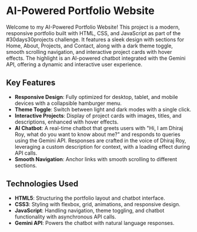 # AI-Powered Portfolio Website

Welcome to my AI-Powered Portfolio Website! This project is a modern, responsive portfolio built with HTML, CSS, and JavaScript as part of the #30days30projects challenge. It features a sleek design with sections for Home, About, Projects, and Contact, along with a dark theme toggle, smooth scrolling navigation, and interactive project cards with hover effects. The highlight is an AI-powered chatbot integrated with the Gemini API, offering a dynamic and interactive user experience.

## Key Features
- **Responsive Design**: Fully optimized for desktop, tablet, and mobile devices with a collapsible hamburger menu.
- **Theme Toggle**: Switch between light and dark modes with a single click.
- **Interactive Projects**: Display of project cards with images, titles, and descriptions, enhanced with hover effects.
- **AI Chatbot**: A real-time chatbot that greets users with "Hi, I am Dhiraj Roy, what do you want to know about me?" and responds to queries using the Gemini API. Responses are crafted in the voice of Dhiraj Roy, leveraging a custom description for context, with a loading effect during API calls.
- **Smooth Navigation**: Anchor links with smooth scrolling to different sections.

## Technologies Used
- **HTML5**: Structuring the portfolio layout and chatbot interface.
- **CSS3**: Styling with flexbox, grid, animations, and responsive design.
- **JavaScript**: Handling navigation, theme toggling, and chatbot functionality with asynchronous API calls.
- **Gemini API**: Powers the chatbot with natural language responses.


